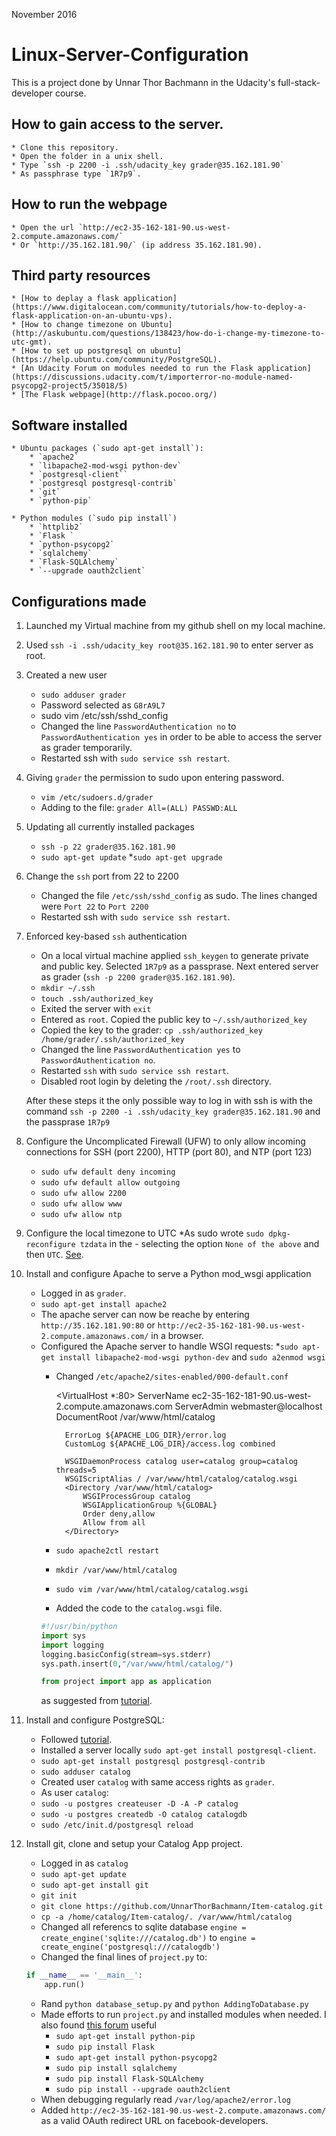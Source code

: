 November 2016

# Linux-Server-Configuration

This is a project done by Unnar Thor Bachmann in the Udacity's full-stack-developer course.

## How to gain access to the server.
	* Clone this repository.
	* Open the folder in a unix shell.
	* Type `ssh -p 2200 -i .ssh/udacity_key grader@35.162.181.90`
	* As passphrase type `1R7p9`.

## How to run the webpage
	* Open the url `http://ec2-35-162-181-90.us-west-2.compute.amazonaws.com/`
	* Or `http://35.162.181.90/` (ip address 35.162.181.90).

## Third party resources

	* [How to deplay a flask application](https://www.digitalocean.com/community/tutorials/how-to-deploy-a-flask-application-on-an-ubuntu-vps).
	* [How to change timezone on Ubuntu](http://askubuntu.com/questions/138423/how-do-i-change-my-timezone-to-utc-gmt).
	* [How to set up postgresql on ubuntu](https://help.ubuntu.com/community/PostgreSQL).
	* [An Udacity Forum on modules needed to run the Flask application](https://discussions.udacity.com/t/importerror-no-module-named-psycopg2-project5/35018/5)
	* [The Flask webpage](http://flask.pocoo.org/)

## Software installed

	* Ubuntu packages (`sudo apt-get install`):
		* `apache2`
		* `libapache2-mod-wsgi python-dev`
		* `postgresql-client``
		* `postgresql postgresql-contrib`
		* `git`
		* `python-pip`

	* Python modules (`sudo pip install`)
		* `httplib2`
    	* `Flask `
    	* `python-psycopg2`
    	* `sqlalchemy`
    	* `Flask-SQLAlchemy`
    	* `--upgrade oauth2client`


## Configurations made

1. Launched my Virtual machine from my github shell on my local machine.

2. Used  `ssh -i .ssh/udacity_key root@35.162.181.90` to enter server as root.

3. Created a new user
	* `sudo adduser grader`
	* Password selected as `G8rA9L7`
	* sudo vim /etc/ssh/sshd_config
	* Changed the line `PasswordAuthentication no` to `PasswordAuthentication yes` in order to be able to access the server as grader temporarily.
	* Restarted ssh with `sudo service ssh restart`.

4. Giving `grader` the permission to sudo upon entering password.
	* `vim /etc/sudoers.d/grader`
	* Adding to the file: `grader All=(ALL) PASSWD:ALL`

5. Updating all currently installed packages
	* `ssh -p 22 grader@35.162.181.90`
	* `sudo apt-get update`
	*`sudo apt-get upgrade`

6. Change the `ssh` port from 22 to 2200
	* Changed the file `/etc/ssh/sshd_config` as sudo. The lines changed were `Port 22` to `Port 2200`
	* Restarted ssh with `sudo service ssh restart`.

7. Enforced key-based `ssh` authentication
	* On a local virtual machine applied `ssh_keygen` to generate private and public key. Selected `1R7p9` as a passprase. Next entered server as grader (`ssh -p 2200 grader@35.162.181.90`). 
	* `mkdir ~/.ssh`
	* `touch .ssh/authorized_key`
	* Exited the server with `exit`
	* Entered as `root`. Copied the public key to `~/.ssh/authorized_key`
	* Copied the key to the grader: `cp .ssh/authorized_key /home/grader/.ssh/authorized_key`
	* Changed the line `PasswordAuthentication yes` to `PasswordAuthentication no`.
	* Restarted `ssh` with `sudo service ssh restart`.
	* Disabled root login by deleting the `/root/.ssh` directory. 

	After these steps it the only possible way to log in with ssh is with the command `ssh -p 2200 -i .ssh/udacity_key grader@35.162.181.90` and the passprase `1R7p9`

8. Configure the Uncomplicated Firewall (UFW) to only allow incoming connections for SSH (port 2200), HTTP (port 80), and NTP (port 123)
	* `sudo ufw default deny incoming`
	* `sudo ufw default allow outgoing`
	* `sudo ufw allow 2200`
	* `sudo ufw allow www`
	* `sudo ufw allow ntp`

9. Configure the local timezone to UTC
	*As sudo wrote `sudo dpkg-reconfigure tzdata` in the - selecting the option `None of the above` and then `UTC`. [See](http://askubuntu.com/questions/138423/how-do-i-change-my-timezone-to-utc-gmt).

10. Install and configure Apache to serve a Python mod_wsgi application
	* Logged in as `grader`. 
	* `sudo apt-get install apache2`
	* The apache server can now be reache by entering `http://35.162.181.90:80` or `http://ec2-35-162-181-90.us-west-2.compute.amazonaws.com/` in a browser.
	* Configured the Apache server to handle WSGI requests: 
		*`sudo apt-get install libapache2-mod-wsgi python-dev` and `sudo a2enmod wsgi`
		* Changed `/etc/apache2/sites-enabled/000-default.conf`

			<VirtualHost *:80>
        		ServerName ec2-35-162-181-90.us-west-2.compute.amazonaws.com
        		ServerAdmin webmaster@localhost
        		DocumentRoot /var/www/html/catalog

		        ErrorLog ${APACHE_LOG_DIR}/error.log
        		CustomLog ${APACHE_LOG_DIR}/access.log combined

        		WSGIDaemonProcess catalog user=catalog group=catalog threads=5
        		WSGIScriptAlias / /var/www/html/catalog/catalog.wsgi
        		<Directory /var/www/html/catalog>
                	WSGIProcessGroup catalog
                	WSGIApplicationGroup %{GLOBAL}
                	Order deny,allow
                	Allow from all
        		</Directory>
			</VirtualHost>

		* `sudo apache2ctl restart`
		* `mkdir /var/www/html/catalog`
		* `sudo vim /var/www/html/catalog/catalog.wsgi`
		* Added the code to the `catalog.wsgi` file.
		```python
    	#!/usr/bin/python
		import sys
		import logging
		logging.basicConfig(stream=sys.stderr)
		sys.path.insert(0,"/var/www/html/catalog/")

		from project import app as application
		```
		as suggested from [tutorial](https://www.digitalocean.com/community/tutorials/how-to-deploy-a-flask-application-on-an-ubuntu-vps).


11. Install and configure PostgreSQL:
	* Followed [tutorial](https://help.ubuntu.com/community/PostgreSQL).
	* Installed a server locally `sudo apt-get install postgresql-client`.
	* `sudo apt-get install postgresql postgresql-contrib`
	* `sudo adduser catalog`
	* Created user `catalog` with same access rights as `grader`.
	* As user `catalog`:
    * `sudo -u postgres createuser -D -A -P catalog`
	* `sudo -u postgres createdb -O catalog catalogdb`
	* `sudo /etc/init.d/postgresql reload`
	

12. Install git, clone and setup your Catalog App project. 
	* Logged in as `catalog`
	* `sudo apt-get update`
    * `sudo apt-get install git`
    * `git init`
    * `git clone https://github.com/UnnarThorBachmann/Item-catalog.git`
    * `cp -a /home/catalog/Item-catalog/. /var/www/html/catalog`
    * Changed all referencs to sqlite database `engine = create_engine('sqlite:///catalog.db')` to `engine = create_engine('postgresql:///catalogdb')`
    * Changed the final lines of `project.py` to:
    ```python
    if __name__ == '__main__':
   		app.run()

    ``` 
    * Rand `python database_setup.py` and `python AddingToDatabase.py`
    * Made efforts to run `project.py` and installed modules when needed. I also found [this forum](https://discussions.udacity.com/t/importerror-no-module-named-psycopg2-project5/35018/5) useful
    	* `sudo apt-get install python-pip `
    	* `sudo pip install Flask `
    	* `sudo apt-get install python-psycopg2`
    	* `sudo pip install sqlalchemy`
    	* `sudo pip install Flask-SQLAlchemy`
    	* `sudo pip install --upgrade oauth2client`
    * When debugging regularly read `/var/log/apache2/error.log`
    * Added `http://ec2-35-162-181-90.us-west-2.compute.amazonaws.com/` as a valid OAuth redirect URL on facebook-developers. 

